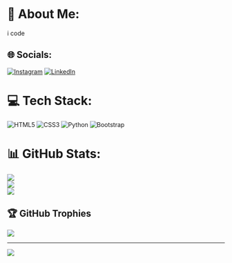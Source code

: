 # 💫 About Me:
i code


## 🌐 Socials:
[![Instagram](https://img.shields.io/badge/Instagram-%23E4405F.svg?logo=Instagram&logoColor=white)](https://instagram.com/ektoras.sofianopoulos) [![LinkedIn](https://img.shields.io/badge/LinkedIn-%230077B5.svg?logo=linkedin&logoColor=white)](https://linkedin.com/in/ektoras-sofianopoulos-398869220/) 

# 💻 Tech Stack:
![HTML5](https://img.shields.io/badge/html5-%23E34F26.svg?style=for-the-badge&logo=html5&logoColor=white) ![CSS3](https://img.shields.io/badge/css3-%231572B6.svg?style=for-the-badge&logo=css3&logoColor=white) ![Python](https://img.shields.io/badge/python-3670A0?style=for-the-badge&logo=python&logoColor=ffdd54) ![Bootstrap](https://img.shields.io/badge/bootstrap-%238511FA.svg?style=for-the-badge&logo=bootstrap&logoColor=white)
# 📊 GitHub Stats:
![](https://github-readme-stats.vercel.app/api?username=Ektwras&theme=slateorange&hide_border=true&include_all_commits=false&count_private=true)<br/>
![](https://github-readme-streak-stats.herokuapp.com/?user=Ektwras&theme=slateorange&hide_border=true)<br/>
![](https://github-readme-stats.vercel.app/api/top-langs/?username=Ektwras&theme=slateorange&hide_border=true&include_all_commits=false&count_private=true&layout=compact)

## 🏆 GitHub Trophies
![](https://github-profile-trophy.vercel.app/?username=Ektwras&theme=algolia&no-frame=false&no-bg=true&margin-w=4)

---
[![](https://visitcount.itsvg.in/api?id=Ektwras&icon=2&color=10)](https://visitcount.itsvg.in)

<!-- Proudly created with GPRM ( https://gprm.itsvg.in ) -->
